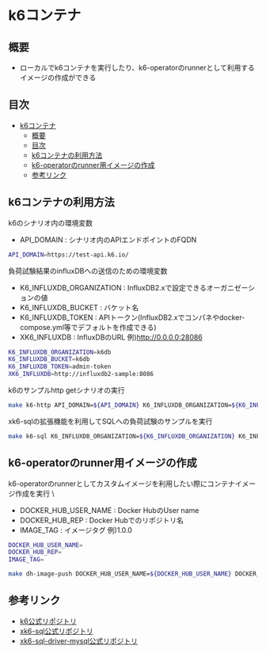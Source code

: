 # k6コンテナ

## 概要

- ローカルでk6コンテナを実行したり、k6-operatorのrunnerとして利用するイメージの作成ができる

## 目次

- [k6コンテナ](#k6コンテナ)
  - [概要](#概要)
  - [目次](#目次)
  - [k6コンテナの利用方法](#k6コンテナの利用方法)
  - [k6-operatorのrunner用イメージの作成](#k6-operatorのrunner用イメージの作成)
  - [参考リンク](#参考リンク)

## k6コンテナの利用方法

k6のシナリオ内の環境変数

- API_DOMAIN : シナリオ内のAPIエンドポイントのFQDN

~~~sh
API_DOMAIN=https://test-api.k6.io/
~~~

負荷試験結果のinfluxDBへの送信のための環境変数

- K6_INFLUXDB_ORGANIZATION : InfluxDB2.xで設定できるオーガニゼーションの値
- K6_INFLUXDB_BUCKET : バケット名
- K6_INFLUXDB_TOKEN : APIトークン(InfluxDB2.xでコンパネやdocker-compose.yml等でデフォルトを作成できる)
- XK6_INFLUXDB : InfluxDBのURL 例)http://0.0.0.0:28086

~~~sh
K6_INFLUXDB_ORGANIZATION=k6db
K6_INFLUXDB_BUCKET=k6db
K6_INFLUXDB_TOKEN=admin-token
XK6_INFLUXDB=http://influxdb2-sample:8086
~~~

k6のサンプルhttp getシナリオの実行

~~~sh
make k6-http API_DOMAIN=${API_DOMAIN} K6_INFLUXDB_ORGANIZATION=${K6_INFLUXDB_ORGANIZATION} K6_INFLUXDB_BUCKET=${K6_INFLUXDB_BUCKET} K6_INFLUXDB_TOKEN=${K6_INFLUXDB_TOKEN} XK6_INFLUXDB=${XK6_INFLUXDB}
~~~

xk6-sqlの拡張機能を利用してSQLへの負荷試験のサンプルを実行

~~~sh
make k6-sql K6_INFLUXDB_ORGANIZATION=${K6_INFLUXDB_ORGANIZATION} K6_INFLUXDB_BUCKET=${K6_INFLUXDB_BUCKET} K6_INFLUXDB_TOKEN=${K6_INFLUXDB_TOKEN} XK6_INFLUXDB=${XK6_INFLUXDB}
~~~

## k6-operatorのrunner用イメージの作成

k6-operatorのrunnerとしてカスタムイメージを利用したい際にコンテナイメージ作成を実行 \

- DOCKER_HUB_USER_NAME : Docker HubのUser name
- DOCKER_HUB_REP : Docker Hubでのリポジトリ名
- IMAGE_TAG : イメージタグ 例)1.0.0

~~~sh
DOCKER_HUB_USER_NAME=
DOCKER_HUB_REP=
IMAGE_TAG=

make dh-image-push DOCKER_HUB_USER_NAME=${DOCKER_HUB_USER_NAME} DOCKER_HUB_REP=${DOCKER_HUB_REP} IMAGE_TAG=${IMAGE_TAG}
~~~

## 参考リンク

- [k6公式リポジトリ](https://github.com/grafana/k6)
- [xk6-sql公式リポジトリ](https://github.com/grafana/xk6-sql)
- [xk6-sql-driver-mysql公式リポジトリ](https://github.com/grafana/xk6-sql-driver-mysql)
